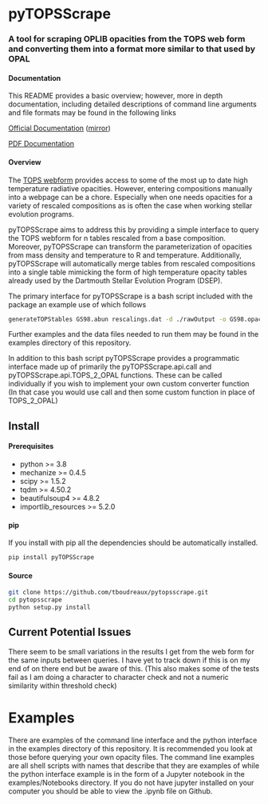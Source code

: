 # pyTOPSScrape
### A tool for scraping OPLIB opacities from the TOPS web form and converting them into a format more similar to that used by OPAL

#### Documentation
This README provides a basic overview; however, more in depth documentation, including 
detailed descriptions of command line arguments and file formats may be found in
the following links

<a href="https://tboudreaux.github.io/pytopsscrape/">Official Documentation</a> (<a href="https://algebrist.com/~tboudreaux/docs/pyTOPSScrape/">mirror</a>)

<a href="https://raw.githubusercontent.com/tboudreaux/pytopsscrape/master/docs/build/latex/pytopsscrape.pdf">PDF Documentation</a>

#### Overview 
The <a href="https://aphysics2.lanl.gov/apps/">TOPS webform</a> provides access
to some of the most up to date high temperature radiative opacities. However,
entering compositions manually into a webpage can be a chore. Especially when
one needs opacities for a variety of rescaled compositions as is often the case
when working stellar evolution programs.

pyTOPSScrape aims to address this by providing a simple interface to query the
TOPS webform for n tables rescaled from a base composition. Moreover,
pyTOPSScrape can transform the parameterization of opacities from mass density
and temperature to R and temperature. Additionally, pyTOPSScrape will automatically
merge tables from rescaled compositions into a single table mimicking the form
of high temperature opacity tables already used by the Dartmouth Stellar
Evolution Program (DSEP).

The primary interface for pyTOPSScrape is a bash script included with the package
an example use of which follows

```bash
generateTOPStables GS98.abun rescalings.dat -d ./rawOutput -o GS98.opac -j 20
```

Further examples and the data files needed to run them may be found in the
examples directory of this repository.

In addition to this bash script pyTOPSScrape provides a programmatic interface
made up of primarily the pyTOPSScrape.api.call and pyTOPSScrape.api.TOPS_2_OPAL
functions. These can be called individually if you wish to implement your own
custom converter function (In that case you would use call and then some
custom function in place of TOPS_2_OPAL)


## Install

#### Prerequisites
<ul>
	<li>python >= 3.8</li>
	<li>mechanize >= 0.4.5</li>
	<li>scipy >= 1.5.2 </li>
	<li>tqdm >= 4.50.2 </li>
	<li>beautifulsoup4 >= 4.8.2 </li>
	<li>importlib_resources >= 5.2.0 </li>
</ul>

#### pip
If you install with pip all the dependencies should be automatically installed.
```bash
pip install pyTOPSScrape
```

#### Source
```bash
git clone https://github.com/tboudreaux/pytopsscrape.git
cd pytopsscrape
python setup.py install
```


## Current Potential Issues
There seem to be small variations in the results I get from the web form for
the same inputs between queries. I have yet to track down if this is on my end
of on there end but be aware of this. (This also makes some of the tests fail
as I am doing a character to character check and not a numeric similarity
within threshold check)

# Examples
There are examples of the command line interface and the python interface in
the examples directory of this repository. It is recommended you look at those
before querying your own opacity files. The command line examples are all shell
scripts with names that describe that they are examples of while the python
interface example is in the form of a Jupyter notebook in the
examples/Notebooks directory. If you do not have jupyter installed on your
computer you should be able to view the .ipynb file on Github.
